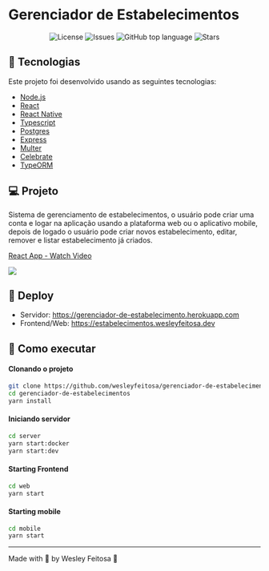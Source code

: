 # Gerenciador de Estabelecimentos

<p align="center">
  <a href="LICENSE" style="text-decoration: none">
    <img alt="License" src="https://img.shields.io/github/license/wesleyfeitosa/gerenciador-de-estabelecimentos?color=00bfa6" />
  </a>

  <a href="https://github.com/wesleyfeitosa/gerenciador-de-estabelecimentos/issues" style="text-decoration: none">
    <img alt="Issues" src="https://img.shields.io/github/issues/wesleyfeitosa/gerenciador-de-estabelecimentos?color=00bfa6" />
  </a>

  <a href="#" style="text-decoration: none">
    <img alt="GitHub top language" src="https://img.shields.io/github/languages/top/wesleyfeitosa/gerenciador-de-estabelecimentos?color=00bfa6" />
  </a>
  
  <a href="https://github.com/wesleyfeitosa/gerenciador-de-estabelecimentos/stargazers" style="text-decoration: none">
    <img alt="Stars" src="https://img.shields.io/github/stars/wesleyfeitosa/gerenciador-de-estabelecimentos?style=social" />
  </a>
</p>

## :rocket: Tecnologias

Este projeto foi desenvolvido usando as seguintes tecnologias:

- [Node.js](https://nodejs.org/en/)
- [React](https://reactjs.org)
- [React Native](https://facebook.github.io/react-native/)
- [Typescript](https://www.typescriptlang.org/)
- [Postgres](https://www.postgresql.org/)
- [Express](https://expressjs.com/pt-br/)
- [Multer](https://www.npmjs.com/package/multer)
- [Celebrate](https://github.com/arb/celebrate)
- [TypeORM](https://typeorm.io/#/)

## 💻 Projeto

Sistema de gerenciamento de estabelecimentos, o usuário pode criar uma conta e logar na aplicação usando a plataforma web ou o aplicativo mobile, depois de logado o usuário pode criar novos estabelecimento, editar, remover e listar estabelecimento já criados.

<!-- <img src="assets/ecoleta.gif" frameborder="0" scrolling="no" style="-webkit-backface-visibility: hidden;-webkit-transform: scale(1);" ></img> -->
<a href="https://www.loom.com/share/263442eb8249469f838e0df32dbcf769"> <p>React App - Watch Video</p> <img style="-webkit-backface-visibility: hidden;-webkit-transform: scale(1);" src="https://cdn.loom.com/sessions/thumbnails/263442eb8249469f838e0df32dbcf769-with-play.gif"> </a>

## :hammer: Deploy

- Servidor: https://gerenciador-de-estabelecimento.herokuapp.com
- Frontend/Web: https://estabelecimentos.wesleyfeitosa.dev

## 🔖 Como executar

#### Clonando o projeto
```sh
git clone https://github.com/wesleyfeitosa/gerenciador-de-estabelecimentos.git
cd gerenciador-de-estabelecimentos
yarn install
```
#### Iniciando servidor
```sh
cd server
yarn start:docker
yarn start:dev
```
#### Starting Frontend
```sh
cd web
yarn start
```
#### Starting mobile
```sh
cd mobile
yarn start
```

---

Made with 💜 by Wesley Feitosa :wave: 